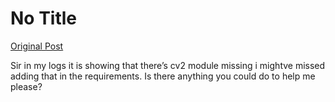 # No Title

[Original Post](https://discourse.onlinedegree.iitm.ac.in/t/171141/128)

<p>Sir in my logs it is showing that there’s cv2 module missing i mightve missed adding that in the requirements. Is there anything you could do to help me please?</p>